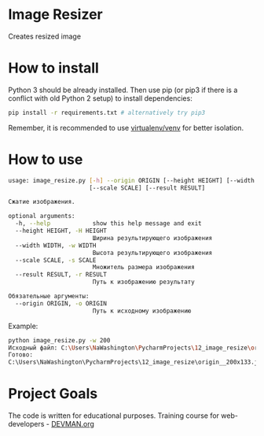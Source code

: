 # Image Resizer

Creates resized image

# How to install

Python 3 should be already installed. Then use pip (or pip3 if there is a conflict with old Python 2 setup) to install dependencies:

```bash
pip install -r requirements.txt # alternatively try pip3
```

Remember, it is recommended to use [virtualenv/venv](https://devman.org/encyclopedia/pip/pip_virtualenv/) for better isolation.

# How to use

```bash
usage: image_resize.py [-h] --origin ORIGIN [--height HEIGHT] [--width WIDTH]
                       [--scale SCALE] [--result RESULT]

Сжатие изображения.

optional arguments:
  -h, --help            show this help message and exit
  --height HEIGHT, -H HEIGHT
                        Ширина результирующего изображения
  --width WIDTH, -w WIDTH
                        Высота результирующего изображения
  --scale SCALE, -s SCALE
                        Множитель размера изображения
  --result RESULT, -r RESULT
                        Путь к изображению результату

Обязательные аргументы:
  --origin ORIGIN, -o ORIGIN
                        Путь к исходному изображению
```

Example:
```bash
python image_resize.py -w 200
Исходный файл: C:\Users\NaWashington\PycharmProjects\12_image_resize\origin.jpg JPEG 2560x1700
Готово:
C:\Users\NaWashington\PycharmProjects\12_image_resize\origin__200x133.jpg
```

# Project Goals

The code is written for educational purposes. Training course for web-developers - [DEVMAN.org](https://devman.org)
